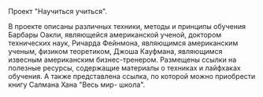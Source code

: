 Проект "Научиться учиться".

В проекте описаны различных техники, методы и принципы обучения Барбары Оакли, являющейся американской ученой, доктором технических наук, Ричарда Фейнмона, являющимся американским ученым, физиком теоретиком, Джоша Кауфмана, являющимся извесным американским бизнес-тренером. Размещены ссылки на полезные ресурсы, содержащие материалы о техниках и лайфхаках обучения. А также представлена ссылка, по которой можно приобрести книгу Салмана Хана "Весь мир- школа".


